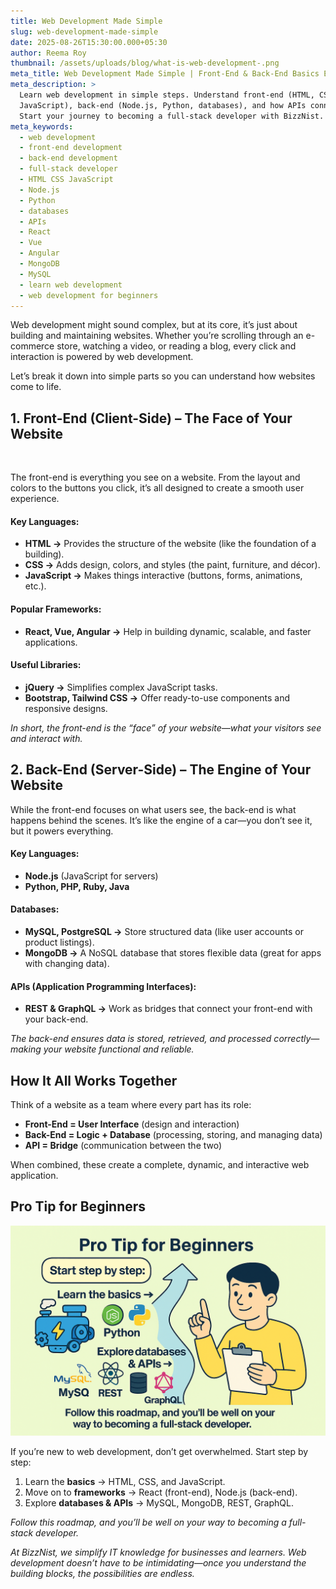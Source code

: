 ```yaml
---
title: Web Development Made Simple
slug: web-development-made-simple
date: 2025-08-26T15:30:00.000+05:30
author: Reema Roy
thumbnail: /assets/uploads/blog/what-is-web-development-.png
meta_title: Web Development Made Simple | Front-End & Back-End Basics Explained
meta_description: >
  Learn web development in simple steps. Understand front-end (HTML, CSS,
  JavaScript), back-end (Node.js, Python, databases), and how APIs connect them.
  Start your journey to becoming a full-stack developer with BizzNist.
meta_keywords:
  - web development
  - front-end development
  - back-end development
  - full-stack developer
  - HTML CSS JavaScript
  - Node.js
  - Python
  - databases
  - APIs
  - React
  - Vue
  - Angular
  - MongoDB
  - MySQL
  - learn web development
  - web development for beginners
---
```

Web development might sound complex, but at its core, it’s just about building and maintaining websites. Whether you’re scrolling through an e-commerce store, watching a video, or reading a blog, every click and interaction is powered by web development.

Let’s break it down into simple parts so you can understand how websites come to life.

## 1. Front-End (Client-Side) – The Face of Your Website

![]()

The front-end is everything you see on a website. From the layout and colors to the buttons you click, it’s all designed to create a smooth user experience.

#### **Key Languages:**

* **HTML →** Provides the structure of the website (like the foundation of a building).
* **CSS →** Adds design, colors, and styles (the paint, furniture, and décor).
* **JavaScript →** Makes things interactive (buttons, forms, animations, etc.).

#### Popular Frameworks:

* **React, Vue, Angular →** Help in building dynamic, scalable, and faster applications.

#### **Useful Libraries:**

* **jQuery →** Simplifies complex JavaScript tasks.
* **Bootstrap, Tailwind CSS →** Offer ready-to-use components and responsive designs.

*In short, the front-end is the “face” of your website—what your visitors see and interact with.*

## 2. Back-End (Server-Side) – The Engine of Your Website

While the front-end focuses on what users see, the back-end is what happens behind the scenes. It’s like the engine of a car—you don’t see it, but it powers everything.

#### Key Languages:

* **Node.js** (JavaScript for servers)
* **Python, PHP, Ruby, Java**

#### Databases:

* **MySQL, PostgreSQL →** Store structured data (like user accounts or product listings).
* **MongoDB →** A NoSQL database that stores flexible data (great for apps with changing data).

#### APIs (Application Programming Interfaces):

* **REST & GraphQL →** Work as bridges that connect your front-end with your back-end.

*The back-end ensures data is stored, retrieved, and processed correctly—making your website functional and reliable.*

## How It All Works Together

Think of a website as a team where every part has its role:

* **Front-End = User Interface** (design and interaction)
* **Back-End = Logic + Database** (processing, storing, and managing data)
* **API = Bridge** (communication between the two)

When combined, these create a complete, dynamic, and interactive web application.

## Pro Tip for Beginners

![Pro Tip for Beginners](/assets/uploads/blog/pro-tip-for-beginners.png "Pro Tip for Beginners")

If you’re new to web development, don’t get overwhelmed. Start step by step:

1. Learn the **basics** → HTML, CSS, and JavaScript.
2. Move on to **frameworks** → React (front-end), Node.js (back-end).
3. Explore **databases & APIs** → MySQL, MongoDB, REST, GraphQL.

*Follow this roadmap, and you’ll be well on your way to becoming a full-stack developer.*

*At BizzNist, we simplify IT knowledge for businesses and learners. Web development doesn’t have to be intimidating—once you understand the building blocks, the possibilities are endless.*
